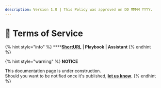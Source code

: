 ```yaml
---
description: Version 1.0 | This Policy was approved on DD MMMM YYYY.
---
```


# 🚧 Terms of Service

{% hint style="info" %}
****[**ShortURL**](https://tiof.click/TIOFPolicyToSS) **| Playbook | Assistant**
{% endhint %}

{% hint style="warning" %}
**NOTICE**

This documentation page is under construction.\
Should you want to be notified once it's published, [**let us know**](https://tiof.click/TIOFTarianUpdatesService).
{% endhint %}









